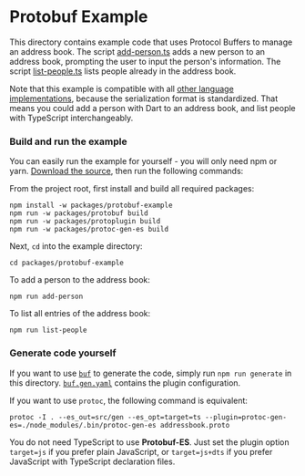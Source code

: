 # Protobuf Example

This directory contains example code that uses Protocol Buffers to manage an
address book. The script [add-person.ts](./src/add-person.ts) adds a new person
to an address book, prompting the user to input the person's information. The
script [list-people.ts](./src/list-people.ts) lists people already in the
address book.

Note that this example is compatible with all [other language implementations](https://github.com/protocolbuffers/protobuf/tree/main/examples),
because the serialization format is standardized. That means you could add a
person with Dart to an address book, and list people with TypeScript
interchangeably.

### Build and run the example

You can easily run the example for yourself - you will only need npm or yarn.
[Download the source](https://github.com/bufbuild/protobuf-es/archive/refs/heads/main.zip),
then run the following commands:

From the project root, first install and build all required packages:

```shell
npm install -w packages/protobuf-example
npm run -w packages/protobuf build
npm run -w packages/protoplugin build
npm run -w packages/protoc-gen-es build
```

Next, `cd` into the example directory:

```shell
cd packages/protobuf-example
```

To add a person to the address book:

```shell
npm run add-person
```

To list all entries of the address book:

```shell
npm run list-people
```

### Generate code yourself

If you want to use [`buf`](https://github.com/bufbuild/buf) to generate the code,
simply run `npm run generate` in this directory. [`buf.gen.yaml`](./buf.gen.yaml)
contains the plugin configuration.

If you want to use `protoc`, the following command is equivalent:

```shell
protoc -I . --es_out=src/gen --es_opt=target=ts --plugin=protoc-gen-es=./node_modules/.bin/protoc-gen-es addressbook.proto
```

You do not need TypeScript to use **Protobuf-ES**. Just set the plugin option `target=js` if you prefer plain JavaScript,
or `target=js+dts` if you prefer JavaScript with TypeScript declaration files.
